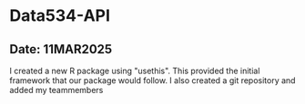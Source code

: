 # Data534-API

## Date: 11MAR2025

I created a new R package using "usethis". This provided the initial framework that our package would follow. I also created a git repository and added my teammembers
